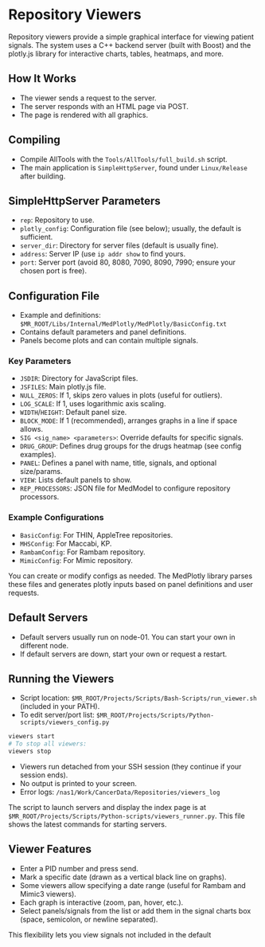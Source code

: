 # Repository Viewers

Repository viewers provide a simple graphical interface for viewing patient signals. The system uses a C++ backend server (built with Boost) and the plotly.js library for interactive charts, tables, heatmaps, and more.

## How It Works

- The viewer sends a request to the server.
- The server responds with an HTML page via POST.
- The page is rendered with all graphics.

## Compiling

- Compile AllTools with the `Tools/AllTools/full_build.sh` script.
- The main application is `SimpleHttpServer`, found under `Linux/Release` after building.

## SimpleHttpServer Parameters

- `rep`: Repository to use.
- `plotly_config`: Configuration file (see below); usually, the default is sufficient.
- `server_dir`: Directory for server files (default is usually fine).
- `address`: Server IP (use `ip addr show` to find yours.
- `port`: Server port (avoid 80, 8080, 7090, 8090, 7990; ensure your chosen port is free).

## Configuration File

- Example and definitions: `$MR_ROOT/Libs/Internal/MedPlotly/MedPlotly/BasicConfig.txt`
- Contains default parameters and panel definitions.
- Panels become plots and can contain multiple signals.

### Key Parameters

- `JSDIR`: Directory for JavaScript files.
- `JSFILES`: Main plotly.js file.
- `NULL_ZEROS`: If 1, skips zero values in plots (useful for outliers).
- `LOG_SCALE`: If 1, uses logarithmic axis scaling.
- `WIDTH`/`HEIGHT`: Default panel size.
- `BLOCK_MODE`: If 1 (recommended), arranges graphs in a line if space allows.
- `SIG <sig_name> <parameters>`: Override defaults for specific signals.
- `DRUG_GROUP`: Defines drug groups for the drugs heatmap (see config examples).
- `PANEL`: Defines a panel with name, title, signals, and optional size/params.
- `VIEW`: Lists default panels to show.
- `REP_PROCESSORS`: JSON file for MedModel to configure repository processors.

### Example Configurations

- `BasicConfig`: For THIN, AppleTree repositories.
- `MHSConfig`: For Maccabi, KP.
- `RambamConfig`: For Rambam repository.
- `MimicConfig`: For Mimic repository.

You can create or modify configs as needed. The MedPlotly library parses these files and generates plotly inputs based on panel definitions and user requests.

## Default Servers

- Default servers usually run on node-01. You can start your own in different node.
- If default servers are down, start your own or request a restart.

## Running the Viewers

- Script location: `$MR_ROOT/Projects/Scripts/Bash-Scripts/run_viewer.sh` (included in your PATH).
- To edit server/port list: `$MR_ROOT/Projects/Scripts/Python-scripts/viewers_config.py`

```bash
viewers start
# To stop all viewers:
viewers stop
```

- Viewers run detached from your SSH session (they continue if your session ends).
- No output is printed to your screen.
- Error logs: `/nas1/Work/CancerData/Repositories/viewers_log`

The script to launch servers and display the index page is at `$MR_ROOT/Projects/Scripts/Python-scripts/viewers_runner.py`. This file shows the latest commands for starting servers.

## Viewer Features

- Enter a PID number and press send.
- Mark a specific date (drawn as a vertical black line on graphs).
- Some viewers allow specifying a date range (useful for Rambam and Mimic3 viewers).
- Each graph is interactive (zoom, pan, hover, etc.).
- Select panels/signals from the list or add them in the signal charts box (space, semicolon, or newline separated).

This flexibility lets you view signals not included in the default



